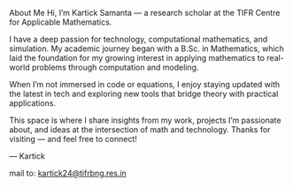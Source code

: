 About Me
Hi, I’m Kartick Samanta — a research scholar at the TIFR Centre for Applicable Mathematics.

I have a deep passion for technology, computational mathematics, and simulation. My academic journey began with a B.Sc. in Mathematics, which laid the foundation for my growing interest in applying mathematics to real-world problems through computation and modeling.

When I’m not immersed in code or equations, I enjoy staying updated with the latest in tech and exploring new tools that bridge theory with practical applications.

This space is where I share insights from my work, projects I’m passionate about, and ideas at the intersection of math and technology. Thanks for visiting — and feel free to connect!

— Kartick


mail to: kartick24@tifrbng.res.in




